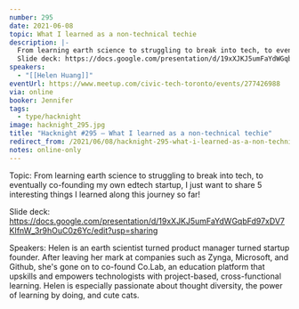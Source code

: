 ```yaml
---
number: 295
date: 2021-06-08
topic: What I learned as a non-technical techie
description: |-
  From learning earth science to struggling to break into tech, to eventually co-founding my own edtech startup, I just want to share 5 interesting things I learned along this journey so far!
  Slide deck: https://docs.google.com/presentation/d/19xXJKJ5umFaYdWGqbFd97xDV7KIfnW_3r9hOuC0z6Yc/edit?usp=sharing
speakers:
  - "[[Helen Huang]]"
eventUrl: https://www.meetup.com/civic-tech-toronto/events/277426988
via: online
booker: Jennifer
tags:
  - type/hacknight
image: hacknight_295.jpg
title: "Hacknight #295 – What I learned as a non-technical techie"
redirect_from: /2021/06/08/hacknight-295-what-i-learned-as-a-non-technical-techie-with-helen-huang/
notes: online-only
---
```


Topic:
From learning earth science to struggling to break into tech, to eventually co-founding my own edtech startup, I just want to share 5 interesting things I learned along this journey so far!

Slide deck: https://docs.google.com/presentation/d/19xXJKJ5umFaYdWGqbFd97xDV7KIfnW_3r9hOuC0z6Yc/edit?usp=sharing

Speakers:
Helen is an earth scientist turned product manager turned startup founder. After leaving her mark at companies such as Zynga, Microsoft, and Github, she's gone on to co-found Co.Lab, an education platform that upskills and empowers technologists with project-based, cross-functional learning. Helen is especially passionate about thought diversity, the power of learning by doing, and cute cats.
